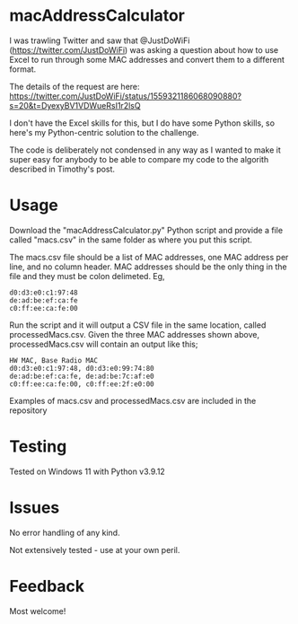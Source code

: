 # macAddressCalculator
I was trawling Twitter and saw that @JustDoWiFi (https://twitter.com/JustDoWiFi) was asking a question about how to use Excel to run through some MAC addresses and convert them to a different format.

The details of the request are here: https://twitter.com/JustDoWiFi/status/1559321186068090880?s=20&t=DyexyBV1VDWueRsI1r2lsQ

I don't have the Excel skills for this, but I do have some Python skills, so here's my Python-centric solution to the challenge.

The code is deliberately not condensed in any way as I wanted to make it super easy for anybody to be able to compare my code to the algorith described in Timothy's post.

# Usage
Download the "macAddressCalculator.py" Python script and provide a file called "macs.csv" in the same folder as where you put this script.

The macs.csv file should be a list of MAC addresses, one MAC address per line, and no column header. MAC addresses should be the only thing in the file and they must be colon delimeted.  Eg,

```
d0:d3:e0:c1:97:48
de:ad:be:ef:ca:fe
c0:ff:ee:ca:fe:00
```

Run the script and it will output a CSV file in the same location, called processedMacs.csv.  Given the three MAC addresses shown above, processedMacs.csv will contain an output like this;

```
HW MAC, Base Radio MAC
d0:d3:e0:c1:97:48, d0:d3:e0:99:74:80
de:ad:be:ef:ca:fe, de:ad:be:7c:af:e0
c0:ff:ee:ca:fe:00, c0:ff:ee:2f:e0:00
```

Examples of macs.csv and processedMacs.csv are included in the repository

# Testing

Tested on Windows 11 with Python v3.9.12

# Issues

No error handling of any kind.

Not extensively tested - use at your own peril.

# Feedback

Most welcome!
